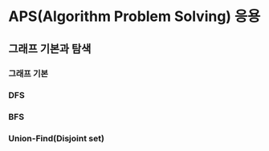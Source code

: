 ﻿# APS(Algorithm Problem Solving) 응용

## 그래프 기본과 탐색

### 그래프 기본

### DFS

### BFS

### Union-Find(Disjoint set)
